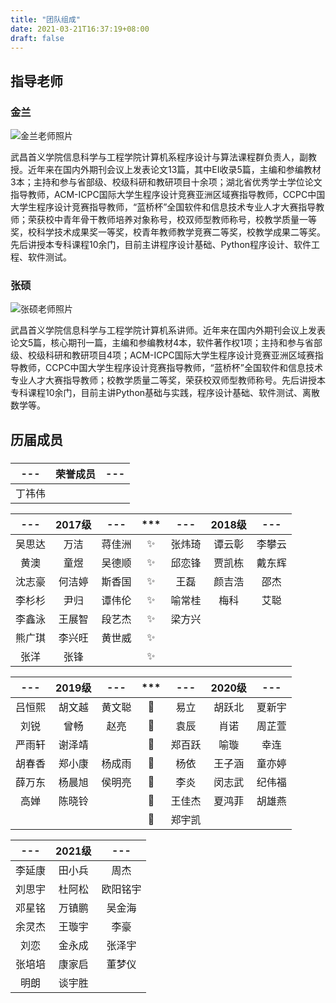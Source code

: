 ```yaml
---
title: "团队组成"
date: 2021-03-21T16:37:19+08:00
draft: false
---
```


## 指导老师

### 金兰

![金兰老师照片](/images/jinlan.jpeg)

武昌首义学院信息科学与工程学院计算机系程序设计与算法课程群负责人，副教授。近年来在国内外期刊会议上发表论文13篇，其中EI收录5篇，主编和参编教材3本；主持和参与省部级、校级科研和教研项目十余项；湖北省优秀学士学位论文指导教师，ACM-ICPC国际大学生程序设计竞赛亚洲区域赛指导教师，CCPC中国大学生程序设计竞赛指导教师，“蓝桥杯”全国软件和信息技术专业人才大赛指导教师；荣获校中青年骨干教师培养对象称号，校双师型教师称号，校教学质量一等奖，校科学技术成果奖一等奖，校青年教师教学竞赛二等奖，校教学成果二等奖。先后讲授本专科课程10余门，目前主讲程序设计基础、Python程序设计、软件工程、软件测试。

### 张硕

![张硕老师照片](/images/zhangshuo.jpeg)

武昌首义学院信息科学与工程学院计算机系讲师。近年来在国内外期刊会议上发表论文5篇，核心期刊一篇，主编和参编教材4本，软件著作权1项；主持和参与省部级、校级科研和教研项目4项；ACM-ICPC国际大学生程序设计竞赛亚洲区域赛指导教师，CCPC中国大学生程序设计竞赛指导教师，“蓝桥杯”全国软件和信息技术专业人才大赛指导教师；校教学质量二等奖，荣获校双师型教师称号。先后讲授本专科课程10余门，目前主讲Python基础与实践，程序设计基础、软件测试、离散数学等。

## 历届成员

### 

| --- | 荣誉成员 | --- |
|:---:|:----:|:---:|
| 丁祎伟 |      |     |

| --- | 2017级 | --- | *** | --- | 2018级 | --- |
|:---:|:-----:|:---:|:---:|:---:|:-----:|:---:|
| 吴思达 | 万洁    | 蒋佳洲 | ✨   | 张炜琦 | 谭云彰   | 李攀云 |
| 黄澳  | 童煜    | 吴德顺 | ✨   | 邱恋锋 | 贾凯栋   | 戴东辉 |
| 沈志豪 | 何洁婷   | 斯香国 | ✨   | 王磊  | 颜吉浩   | 邵杰  |
| 李杉杉 | 尹归    | 谭伟伦 | ✨   | 喻常桂 | 梅科    | 艾聪  |
| 李鑫泳 | 王展智   | 段艺杰 | ✨   | 梁方兴 |       |     |
| 熊广琪 | 李兴旺   | 黄世威 | ✨   |     |       |     |
| 张洋  | 张锋    |     | ✨   |     |       |     |

| --- | 2019级 | --- | *** | --- | 2020级 | --- |
|:---:|:-----:|:---:|:---:|:---:|:-----:|:---:|
| 吕恒熙 | 胡文越   | 黄文聪 | 🧩  | 易立  | 胡跃北   | 夏新宇 |
| 刘锐  | 曾畅    | 赵亮  | 🧩  | 袁辰  | 肖诺    | 周芷萱 |
| 严雨轩 | 谢泽靖   |     | 🧩  | 郑百跃 | 喻璇    | 幸连  |
| 胡春香 | 郑小康   | 杨成雨 | 🧩  | 杨依  | 王子涵   | 童亦婷 |
| 薛万东 | 杨晨旭   | 侯明亮 | 🧩  | 李炎  | 闵志武   | 纪伟福 |
| 高婵  | 陈晓铃   |     | 🧩  | 王佳杰 | 夏鸿菲   | 胡雄燕 |
|     |       |     | 🧩  | 郑宇凯 |       |     |

| --- | 2021级 | ---  |
|:---:|:-----:|:----:|
| 李延康 | 田小兵   | 周杰   |
| 刘思宇 | 杜阿松   | 欧阳铭宇 |
| 邓星铭 | 万镇鹏   | 吴金海  |
| 余灵杰 | 王璇宇   | 李豪   |
| 刘恋  | 金永成   | 张泽宇  |
| 张培培 | 康家启   | 董梦仪  |
| 明朗  | 谈宇胜   |      |
